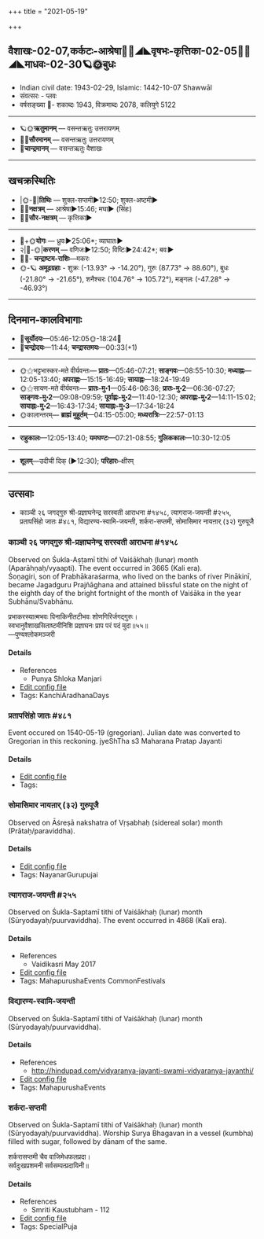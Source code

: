 +++
title = "2021-05-19"

+++
## वैशाखः-02-07,कर्कटः-आश्रेषा🌛🌌◢◣वृषभः-कृत्तिका-02-05🌌🌞◢◣माधवः-02-30🪐🌞बुधः
- Indian civil date: 1943-02-29, Islamic: 1442-10-07 Shawwāl
- संवत्सरः - प्लवः
- वर्षसङ्ख्या 🌛- शकाब्दः 1943, विक्रमाब्दः 2078, कलियुगे 5122
___________________
- 🪐🌞**ऋतुमानम्** — वसन्तऋतुः उत्तरायणम्
- 🌌🌞**सौरमानम्** — वसन्तऋतुः उत्तरायणम्
- 🌛**चान्द्रमानम्** — वसन्तऋतुः वैशाखः
___________________


## खचक्रस्थितिः
- |🌞-🌛|**तिथिः** — शुक्ल-सप्तमी►12:50; शुक्ल-अष्टमी►  
- 🌌🌛**नक्षत्रम्** — आश्रेषा►15:46; मघा► (सिंहः)  
- 🌌🌞**सौर-नक्षत्रम्** — कृत्तिका►  
___________________
- 🌛+🌞**योगः** — ध्रुवः►25:06*; व्याघातः►  
- २|🌛-🌞|**करणम्** — वणिजः►12:50; विष्टिः►24:42*; बवः►  
- 🌌🌛- **चन्द्राष्टम-राशिः**—मकरः  
- 🌞-🪐 **अमूढग्रहाः** - शुक्रः (-13.93° → -14.20°), गुरुः (87.73° → 88.60°), बुधः (-21.80° → -21.65°), शनैश्चरः (104.76° → 105.72°), मङ्गलः (-47.28° → -46.93°)
___________________


## दिनमान-कालविभागाः
- 🌅**सूर्योदयः**—05:46-12:05🌞️-18:24🌇  
- 🌛**चन्द्रोदयः**—11:44; **चन्द्रास्तमयः**—00:33(+1)  
___________________
- 🌞⚝भट्टभास्कर-मते वीर्यवन्तः— **प्रातः**—05:46-07:21; **साङ्गवः**—08:55-10:30; **मध्याह्नः**—12:05-13:40; **अपराह्णः**—15:15-16:49; **सायाह्नः**—18:24-19:49  
- 🌞⚝सायण-मते वीर्यवन्तः— **प्रातः-मु॰1**—05:46-06:36; **प्रातः-मु॰2**—06:36-07:27; **साङ्गवः-मु॰2**—09:08-09:59; **पूर्वाह्णः-मु॰2**—11:40-12:30; **अपराह्णः-मु॰2**—14:11-15:02; **सायाह्नः-मु॰2**—16:43-17:34; **सायाह्नः-मु॰3**—17:34-18:24  
- 🌞कालान्तरम्— **ब्राह्मं मुहूर्तम्**—04:15-05:00; **मध्यरात्रिः**—22:57-01:13  
___________________
- **राहुकालः**—12:05-13:40; **यमघण्टः**—07:21-08:55; **गुलिककालः**—10:30-12:05  
___________________
- **शूलम्**—उदीची दिक् (►12:30); **परिहारः**–क्षीरम्  
___________________

## उत्सवाः
- काञ्ची २६ जगद्गुरु श्री-प्रज्ञाघनेन्द्र सरस्वती आराधना #१४५८, त्यागराज-जयन्ती #२५५, प्रतापसिंहो जातः #४८१, विद्यारण्य-स्वामि-जयन्ती, शर्करा-सप्तमी, सोमासिमार नायऩार् (३२) गुरुपूजै
### काञ्ची २६ जगद्गुरु श्री-प्रज्ञाघनेन्द्र सरस्वती आराधना #१४५८

Observed on Śukla-Aṣṭamī tithi of Vaiśākhaḥ (lunar) month (Aparāhṇaḥ/vyaapti). The event occurred in 3665 (Kali era).  
Śoṇagiri, son of Prabhākaraśarma, who lived on the banks of river Pinākinī, became Jagadguru Prajñāghana and attained blissful state on the night of the eighth day of the bright fortnight of the month of Vaiśāka in the year Subhānu/Svabhānu.

प्रभाकरस्यात्मभवः पिनाकिनीतटीभवः शोणगिरिर्जगद्गुरुः।  
स्वभानुवैशाखसिताष्टमीनिशि प्रज्ञाघनः प्राप परं पदं मुदा॥५५॥  
—पुण्यश्लोकमञ्जरी



#### Details
- References
  - Punya Shloka Manjari
- [Edit config file](https://github.com/jyotisham/adyatithi/blob/master/mahApuruSha/kAnchI-maTha/lunar_month/tithi/02/08/kAJcI_26_jagadguru_zrI~prajJAghanEndra_sarasvatI_ArAdhanA.toml)
- Tags: KanchiAradhanaDays


### प्रतापसिंहो जातः #४८१

Event occured on 1540-05-19 (gregorian). Julian date was converted to Gregorian in this reckoning. jyeShTha s3 Maharana Pratap Jayanti

#### Details
- [Edit config file](https://github.com/jyotisham/adyatithi/blob/master/mahApuruSha/xatra-later/julian/day/05/09/pratApasiMho_jAtaH.toml)
- Tags: 


### सोमासिमार नायऩार् (३२) गुरुपूजै

Observed on Āśreṣā nakshatra of Vṛṣabhaḥ (sidereal solar) month (Prātaḥ/paraviddha). 

#### Details
- [Edit config file](https://github.com/jyotisham/adyatithi/blob/master/mahApuruSha/nAyanAr/sidereal_solar_month/nakshatra/02/09/sOmAsimAra_nAyan2Ar_%2832%29_gurupUjai.toml)
- Tags: NayanarGurupujai


### त्यागराज-जयन्ती #२५५

Observed on Śukla-Saptamī tithi of Vaiśākhaḥ (lunar) month (Sūryodayaḥ/puurvaviddha). The event occurred in 4868 (Kali era).  


#### Details
- References
  - Vaidikasri May 2017
- [Edit config file](https://github.com/jyotisham/adyatithi/blob/master/mahApuruSha/sangIta-kRt/lunar_month/tithi/02/07/tyAgarAja~jayantI.toml)
- Tags: MahapurushaEvents CommonFestivals


### विद्यारण्य-स्वामि-जयन्ती

Observed on Śukla-Saptamī tithi of Vaiśākhaḥ (lunar) month (Sūryodayaḥ/puurvaviddha). 

#### Details
- References
  - http://hindupad.com/vidyaranya-jayanti-swami-vidyaranya-jayanthi/
- [Edit config file](https://github.com/jyotisham/adyatithi/blob/master/mahApuruSha/kAnchI-maTha/lunar_month/tithi/02/07/vidyAraNya-svAmI~jayantI.toml)
- Tags: MahapurushaEvents


### शर्करा-सप्तमी

Observed on Śukla-Saptamī tithi of Vaiśākhaḥ (lunar) month (Sūryodayaḥ/puurvaviddha). Worship Surya Bhagavan in a vessel (kumbha) filled with sugar, followed by dānam of the same.

शर्करासप्तमी चैव वाजिमेधफलप्रदा।  
सर्वदुःखप्रशमनी सर्वसम्पत्प्रदायिनी॥



#### Details
- References
  - Smriti Kaustubham - 112
- [Edit config file](https://github.com/jyotisham/adyatithi/blob/master/general/lunar_month/tithi/02/07/zarkarA-saptamI.toml)
- Tags: SpecialPuja



